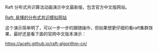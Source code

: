 Raft 分布式共识算法动画演示中文最新版，包含官方中文版网站。

[Raft: 易懂的分布式共识模拟网站](https://acehi.github.io/thesecretlivesofdata-cn) 

这个演示简单明了，可以一步一步的跟随操作，但如果想更仔细的看raft集群效果，最好还是看下面的官网中文版本演示：

https://acehi.github.io/raft-algorithm-cn/

